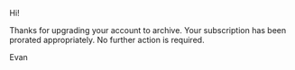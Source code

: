 Hi!

Thanks for upgrading your account to archive. Your subscription has been prorated appropriately. No further action is required.

Evan
